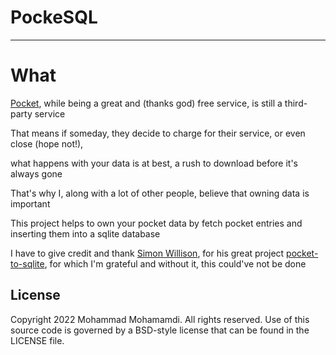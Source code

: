 # PockeSQL
---

# What
[Pocket](https://getpocket.com/), while being a great and (thanks god) free service, is still a third-party service

That means if someday, they decide to charge for their service, or even close (hope not!),

what happens with your data is at best, a rush to download before it's always gone

That's why I, along with a lot of other people, believe that owning data is important

This project helps to own your pocket data by fetch pocket entries and inserting them into a sqlite database

I have to give credit and thank [Simon Willison](https://simonwillison.net/), for his great project [pocket-to-sqlite](https://github.com/dogsheep/pocket-to-sqlite), for which I'm grateful and without it, this could've not be done

## License
Copyright 2022 Mohammad Mohamamdi. All rights reserved.
Use of this source code is governed by a BSD-style
license that can be found in the LICENSE file.

